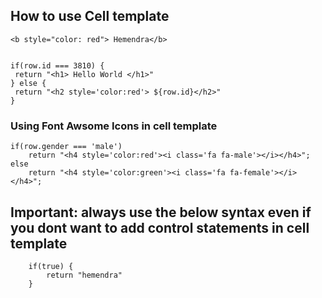 
## How to use Cell template   
 


    
    <b style="color: red"> Hemendra</b>


    if(row.id === 3810) {
     return "<h1> Hello World </h1>"
    } else {
     return "<h2 style='color:red'> ${row.id}</h2>"
    }

### Using Font Awsome Icons in cell template
    
    if(row.gender === 'male')
        return "<h4 style='color:red'><i class='fa fa-male'></i></h4>";
    else
        return "<h4 style='color:green'><i class='fa fa-female'></i></h4>";

## Important: always use the below syntax even if you dont want to add control statements in cell template
        if(true) {
            return "hemendra"
        }
